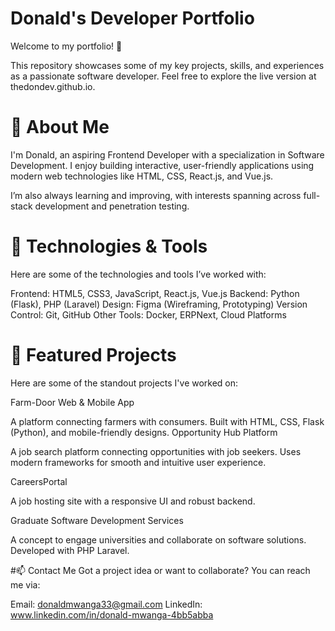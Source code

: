 # Donald's Developer Portfolio
Welcome to my portfolio! 🎉

This repository showcases some of my key projects, skills, and experiences as a passionate software developer. Feel free to explore the live version at thedondev.github.io.

# 🚀 About Me
I'm Donald, an aspiring Frontend Developer with a specialization in Software Development. I enjoy building interactive, user-friendly applications using modern web technologies like HTML, CSS, React.js, and Vue.js.

I’m also always learning and improving, with interests spanning across full-stack development and penetration testing.

# 🔧 Technologies & Tools
Here are some of the technologies and tools I’ve worked with:

Frontend: HTML5, CSS3, JavaScript, React.js, Vue.js
Backend: Python (Flask), PHP (Laravel)
Design: Figma (Wireframing, Prototyping)
Version Control: Git, GitHub
Other Tools: Docker, ERPNext, Cloud Platforms

# 🌟 Featured Projects
Here are some of the standout projects I've worked on:

Farm-Door Web & Mobile App

A platform connecting farmers with consumers.
Built with HTML, CSS, Flask (Python), and mobile-friendly designs.
Opportunity Hub Platform

A job search platform connecting opportunities with job seekers.
Uses modern frameworks for smooth and intuitive user experience.

CareersPortal

A job hosting site with a responsive UI and robust backend.

Graduate Software Development Services

A concept to engage universities and collaborate on software solutions.
Developed with PHP Laravel.

#📫 Contact Me
Got a project idea or want to collaborate? You can reach me via:

Email: donaldmwanga33@gmail.com
LinkedIn: www.linkedin.com/in/donald-mwanga-4bb5abba
